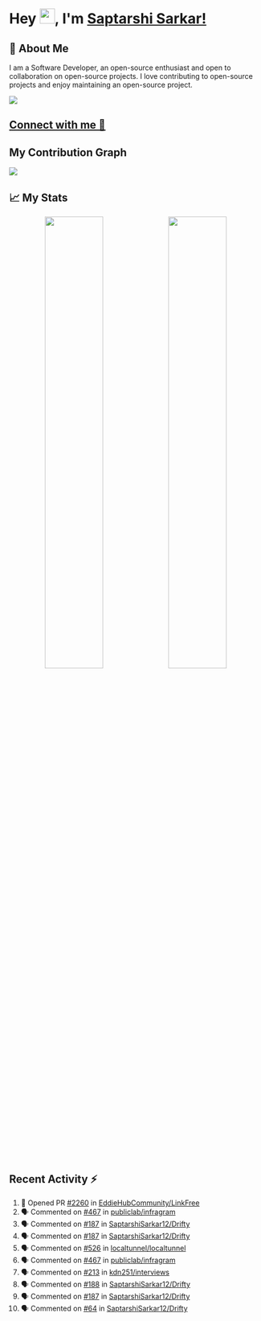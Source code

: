 # Hey <img src="https://github.com/TheDudeThatCode/TheDudeThatCode/blob/master/Assets/Hi.gif" width="30">, I'm [Saptarshi Sarkar!](https://bio.link/saptarshi) 

## 🚀 About Me
I am a Software Developer, an open-source enthusiast and open to collaboration on open-source projects. 
I love contributing to open-source projects and enjoy maintaining an open-source project.

![](https://visitor-badge.laobi.icu/badge?page_id=saptarshisarkar12.saptarshisarkar12)

## [Connect with me 💬](https://bio.link/saptarshi) 

## My Contribution Graph 
<img src="https://activity-graph.herokuapp.com/graph?username=SaptarshiSarkar12&bg_color=0f2d3d&color=1cadfb&line=1cadfb&point=1cadfb&area=true&hide_border=true">

## 📈 My Stats
<p align="center">	
  <img width="48%" src="https://github-readme-stats.vercel.app/api?username=saptarshisarkar12&show_icons=true&theme=tokyonight" />
  <img width="48%" src="https://github-readme-streak-stats.herokuapp.com/?user=saptarshisarkar12&theme=tokyonight" />
</p>

## Recent Activity :zap:
<!--START_SECTION:activity-->
1. 💪 Opened PR [#2260](https://github.com/EddieHubCommunity/LinkFree/pull/2260) in [EddieHubCommunity/LinkFree](https://github.com/EddieHubCommunity/LinkFree)
2. 🗣 Commented on [#467](https://github.com/publiclab/infragram/issues/467) in [publiclab/infragram](https://github.com/publiclab/infragram)
3. 🗣 Commented on [#187](https://github.com/SaptarshiSarkar12/Drifty/issues/187) in [SaptarshiSarkar12/Drifty](https://github.com/SaptarshiSarkar12/Drifty)
4. 🗣 Commented on [#187](https://github.com/SaptarshiSarkar12/Drifty/issues/187) in [SaptarshiSarkar12/Drifty](https://github.com/SaptarshiSarkar12/Drifty)
5. 🗣 Commented on [#526](https://github.com/localtunnel/localtunnel/issues/526) in [localtunnel/localtunnel](https://github.com/localtunnel/localtunnel)
6. 🗣 Commented on [#467](https://github.com/publiclab/infragram/issues/467) in [publiclab/infragram](https://github.com/publiclab/infragram)
7. 🗣 Commented on [#213](https://github.com/kdn251/interviews/issues/213) in [kdn251/interviews](https://github.com/kdn251/interviews)
8. 🗣 Commented on [#188](https://github.com/SaptarshiSarkar12/Drifty/issues/188) in [SaptarshiSarkar12/Drifty](https://github.com/SaptarshiSarkar12/Drifty)
9. 🗣 Commented on [#187](https://github.com/SaptarshiSarkar12/Drifty/issues/187) in [SaptarshiSarkar12/Drifty](https://github.com/SaptarshiSarkar12/Drifty)
10. 🗣 Commented on [#64](https://github.com/SaptarshiSarkar12/Drifty/issues/64) in [SaptarshiSarkar12/Drifty](https://github.com/SaptarshiSarkar12/Drifty)
<!--END_SECTION:activity-->
